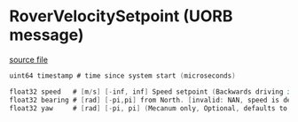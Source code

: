 # RoverVelocitySetpoint (UORB message)

[source file](https://github.com/PX4/PX4-Autopilot/blob/main/msg/RoverVelocitySetpoint.msg)

```c
uint64 timestamp # time since system start (microseconds)

float32 speed   # [m/s] [-inf, inf] Speed setpoint (Backwards driving if negative)
float32 bearing # [rad] [-pi,pi] from North. [invalid: NAN, speed is defined in body x direction]
float32 yaw 	# [rad] [-pi, pi] (Mecanum only, Optional, defaults to current vehicle yaw) Vehicle yaw setpoint in NED frame

```
